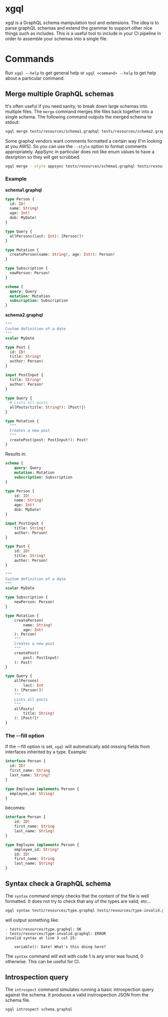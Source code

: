 # xgql

xgql is a GraphQL schema manipulation tool and extensions. The idea is to parse graphQL schemas and extend the grammar to support other nice things such as includes. This is a useful tool to include in your CI pipeline in order to assemble your schemas into a single file.

# Commands

Run `xgql --help` to get general help or `xgql <command> --help` to get help about a particular command.

## Merge multiple GraphQL schemas

It's often useful if you need sanity, to break down large schemas into multiple files. The `merge` command merges the files back together into a single schema. The following command outputs the merged schema to stdout:

```bash
xgql merge tests/resources/schema1.graphql tests/resources/schema2.graphql
```

Some graphql vendors want comments formatted a certain way (I'm looking at you AWS). So you can use the `--style` option to format comments appropriately. AppSync in particular does not like enum values to have a desription so they will get scrubbed.

```bash
xgql merge --style appsync tests/resources/schema1.graphql tests/resources/schema2.graphql
```

### Example

**schema1.graphql**

```graphql
type Person {
  id: ID!
  name: String!
  age: Int!
  dob: MyDate!
}

type Query {
  allPersons(last: Int): [Person!]!
}

type Mutation {
  createPerson(name: String!, age: Int!): Person!
}

type Subscription {
  newPerson: Person!
}

schema {
  query: Query
  mutation: Mutation
  subscription: Subscription
}
```

**schema2.graphql**

```graphql
"""
Custom definition of a date
"""
scalar MyDate

type Post {
  id: ID!
  title: String!
  author: Person!
}

input PostInput {
  title: String!
  author: Person!
}

type Query {
  # Lists all posts
  allPosts(title: String!): [Post!]!
}

type Mutation {
  """
  Creates a new post
  """
  createPost(post: PostInput!): Post!
}
```

Results in:

```graphql
schema {
    query: Query
    mutation: Mutation
    subscription: Subscription
}

type Person {
    id: ID!
    name: String!
    age: Int!
    dob: MyDate!
}

input PostInput {
    title: String!
    author: Person!
}

type Post {
    id: ID!
    title: String!
    author: Person!
}

"""
Custom definition of a date
"""
scalar MyDate

type Subscription {
    newPerson: Person!
}

type Mutation {
    createPerson(
        name: String!
        age: Int!
    ): Person!
    """
    Creates a new post
    """
    createPost(
        post: PostInput!
    ): Post!
}

type Query {
    allPersons(
        last: Int
    ): [Person!]!
    """
    Lists all posts
    """
    allPosts(
        title: String!
    ): [Post!]!
}
```

### The --fill option

If the --fill option is set, `xgql` will automatically add missing fields from interfaces inherited by a type. Example:

```graphql
interface Person {
  id: ID!
  first_name: String
  last_name: String!
}

type Employee implements Person {
  employee_id: String!
}
```

becomes:

```graphql
interface Person {
    id: ID!
    first_name: String
    last_name: String!
}

type Employee implements Person {
    employee_id: String!
    id: ID!
    first_name: String
    last_name: String!
}
```

## Syntax check a GraphQL schema

The `syntax` command simply checks that the content of the file is well formatted. It does not try to check that any of the types are valid, etc...

```bash
xgql syntax tests/resources/type.graphql tests/resources/type-invalid.graphql
```

will output something like:

```
- tests/resources/type.graphql: OK
- tests/resources/type-invalid.graphql: ERROR
invalid syntax at line 3 col 25:

    variable(): Date! What's this doing here?
```

The `syntax` command will exit with code 1 is any error was found, 0 otherwise. This can be useful for CI.

## Introspection query

The `introspect` command simulates running a basic introspection query against the schema. It produces a valid instrospection JSON from the schema file.

```bash
xgql introspect schema.graphql
```


